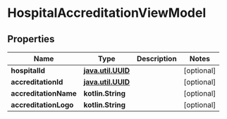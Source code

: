 
# HospitalAccreditationViewModel

## Properties
Name | Type | Description | Notes
------------ | ------------- | ------------- | -------------
**hospitalId** | [**java.util.UUID**](java.util.UUID.md) |  |  [optional]
**accreditationId** | [**java.util.UUID**](java.util.UUID.md) |  |  [optional]
**accreditationName** | **kotlin.String** |  |  [optional]
**accreditationLogo** | **kotlin.String** |  |  [optional]




